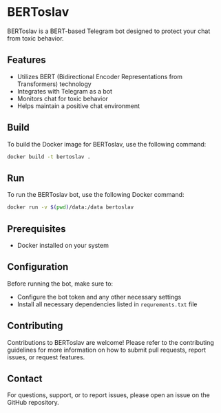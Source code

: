 # BERToslav

BERToslav is a BERT-based Telegram bot designed to protect your chat from toxic behavior.

## Features

- Utilizes BERT (Bidirectional Encoder Representations from Transformers) technology
- Integrates with Telegram as a bot
- Monitors chat for toxic behavior
- Helps maintain a positive chat environment

## Build

To build the Docker image for BERToslav, use the following command:

```bash
docker build -t bertoslav .
```

## Run

To run the BERToslav bot, use the following Docker command:

```bash
docker run -v $(pwd)/data:/data bertoslav
```

## Prerequisites

- Docker installed on your system
<!-- - Telegram Bot API token (you'll need to set this up with BotFather on Telegram) -->

## Configuration

Before running the bot, make sure to:
<!-- - Set up your Telegram bot and obtain the API token -->
- Configure the bot token and any other necessary settings
- Install all necessary dependencies listed in ```requrements.txt``` file

## Contributing

Contributions to BERToslav are welcome! Please refer to the contributing guidelines for more information on how to submit pull requests, report issues, or request features.

## Contact
For questions, support, or to report issues, please open an issue on the GitHub repository.